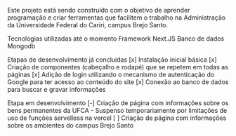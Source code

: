 Este projeto está sendo construído com o objetivo de aprender programação e criar ferramentas que facilitem o trabalho na Administração da Universidade Federal do Cariri, campus Brejo Santo.

Tecnologias utilizadas até o momento
Framework Next.JS
Banco de dados Mongodb

Etapas de desenvolvimento já concluídas
[x] Instalação inicial básica
[x] Criação de componentes (cabeçalho e rodapé) que se repetem em todas as páginas
[x] Adição de login utilizando o mecanismo de autenticação do Google para ter acesso ao conteúdo do site
[x] Conexão ao banco de dados para buscar e gravar informações

Etapa em desenvolvimento
[-] Criação de página com informações sobre os bens permanentes da UFCA - Suspenso temporariamente por limitações de uso de funções servelless na vercel
[ ] Criação de página com informações sobre os ambientes do campus Brejo Santo